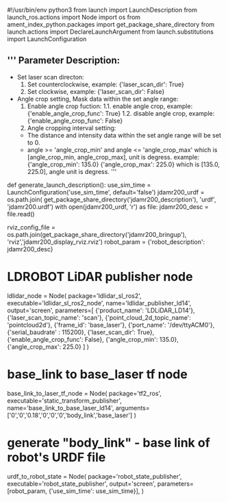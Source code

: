 #!/usr/bin/env python3
from launch import LaunchDescription
from launch_ros.actions import Node
import os 
from ament_index_python.packages import get_package_share_directory
from launch.actions import DeclareLaunchArgument
from launch.substitutions import LaunchConfiguration

'''
Parameter Description:
---
- Set laser scan directon: 
  1. Set counterclockwise, example: {'laser_scan_dir': True}
  2. Set clockwise,        example: {'laser_scan_dir': False}
- Angle crop setting, Mask data within the set angle range:
  1. Enable angle crop fuction:
    1.1. enable angle crop,  example: {'enable_angle_crop_func': True}
    1.2. disable angle crop, example: {'enable_angle_crop_func': False}
  2. Angle cropping interval setting:
  - The distance and intensity data within the set angle range will be set to 0.
  - angle >= 'angle_crop_min' and angle <= 'angle_crop_max' which is [angle_crop_min, angle_crop_max], unit is degress.
    example:
      {'angle_crop_min': 135.0}
      {'angle_crop_max': 225.0}
      which is [135.0, 225.0], angle unit is degress.
'''

def generate_launch_description():
  use_sim_time = LaunchConfiguration('use_sim_time', default='false')
  jdamr200_urdf = os.path.join(
        get_package_share_directory('jdamr200_description'),
        'urdf',
        'jdamr200.urdf')
  with open(jdamr200_urdf, 'r') as file:
    jdamr200_desc = file.read()

  rviz_config_file = os.path.join(get_package_share_directory('jdamr200_bringup'), 'rviz','jdamr200_display_rviz.rviz') 
  robot_param = {'robot_description': jdamr200_desc}

  # LDROBOT LiDAR publisher node
  ldlidar_node = Node(
      package='ldlidar_sl_ros2',
      executable='ldlidar_sl_ros2_node',
      name='ldlidar_publisher_ld14',
      output='screen',
      parameters=[
        {'product_name': 'LDLiDAR_LD14'},
        {'laser_scan_topic_name': 'scan'},
        {'point_cloud_2d_topic_name': 'pointcloud2d'},
        {'frame_id': 'base_laser'},
        {'port_name': '/dev/ttyACM0'},
        {'serial_baudrate' : 115200},
        {'laser_scan_dir': True},
        {'enable_angle_crop_func': False},
        {'angle_crop_min': 135.0},
        {'angle_crop_max': 225.0}
      ]
  )

  # base_link to base_laser tf node
  base_link_to_laser_tf_node = Node(
    package='tf2_ros',
    executable='static_transform_publisher',
    name='base_link_to_base_laser_ld14',
    arguments=['0','0','0.18','0','0','0','body_link','base_laser']
  )

  # generate "body_link" - base link of robot's URDF file 
  urdf_to_robot_state = Node(
    package='robot_state_publisher',
    executable='robot_state_publisher',
    output='screen',
    parameters=[robot_param, {'use_sim_time': use_sim_time}],
  )
